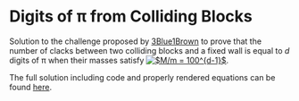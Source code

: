 # Digits of π from Colliding Blocks

Solution to the challenge proposed by [3Blue1Brown](https://www.youtube.com/watch?v=HEfHFsfGXjs) to prove that the number of clacks between two colliding blocks and a fixed wall is equal to *d* digits of π when their masses satisfy <a href="https://www.codecogs.com/eqnedit.php?latex=$M/m&space;=&space;100^{d-1}$" target="_blank"><img src="https://latex.codecogs.com/gif.latex?$M/m&space;=&space;100^{d-1}$" title="$M/m = 100^{d-1}$" /></a>.

The full solution including code and properly rendered equations can be found [here](https://jsdiazpo.github.io/physics/Pi-from-Colliding-Blocks.html).
